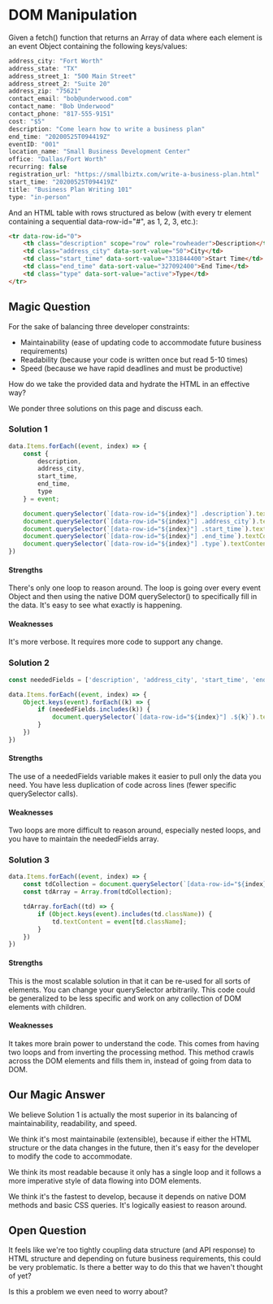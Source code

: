 # DOM Manipulation

Given a fetch() function that returns an Array of data where each element is an event Object containing the following keys/values:

```javascript
address_city: "Fort Worth"
address_state: "TX"
address_street_1: "500 Main Street"
address_street_2: "Suite 20"
address_zip: "75621"
contact_email: "bob@underwood.com"
contact_name: "Bob Underwood"
contact_phone: "817-555-9151"
cost: "$5"
description: "Come learn how to write a business plan"
end_time: "20200525T094419Z"
eventID: "001"
location_name: "Small Business Development Center"
office: "Dallas/Fort Worth"
recurring: false
registration_url: "https://smallbiztx.com/write-a-business-plan.html"
start_time: "20200525T094419Z"
title: "Business Plan Writing 101"
type: "in-person"
```

And an HTML table with rows structured as below (with every tr element containing a sequential data-row-id="#", as 1, 2, 3, etc.):

```html
<tr data-row-id="0">
    <th class="description" scope="row" role="rowheader">Description</th>
    <td class="address_city" data-sort-value="50">City</td>
    <td class="start_time" data-sort-value="331844400">Start Time</td>
    <td class="end_time" data-sort-value="327092400">End Time</td>
    <td class="type" data-sort-value="active">Type</td>
</tr>
```

## Magic Question
For the sake of balancing three developer constraints:

- Maintainability (ease of updating code to accommodate future business requirements)
- Readability (because your code is written once but read 5-10 times)
- Speed (because we have rapid deadlines and must be productive)

How do we take the provided data and hydrate the HTML in an effective way?

We ponder three solutions on this page and discuss each.

### Solution 1
```javascript
data.Items.forEach((event, index) => {
    const {
        description,
        address_city,
        start_time,
        end_time,
        type
    } = event;

    document.querySelector(`[data-row-id="${index}"] .description`).textContent = description;
    document.querySelector(`[data-row-id="${index}"] .address_city`).textContent = address_city;
    document.querySelector(`[data-row-id="${index}"] .start_time`).textContent = start_time;
    document.querySelector(`[data-row-id="${index}"] .end_time`).textContent = end_time;
    document.querySelector(`[data-row-id="${index}"] .type`).textContent = type;
})
```
#### Strengths
There's only one loop to reason around.  The loop is going over every event Object and then using the native DOM querySelector() to specifically fill in the data.  It's easy to see what exactly is happening.

#### Weaknesses
It's more verbose.  It requires more code to support any change.

### Solution 2
```javascript
const neededFields = ['description', 'address_city', 'start_time', 'end_time', 'type'];

data.Items.forEach((event, index) => {
    Object.keys(event).forEach((k) => {
        if (neededFields.includes(k)) {
            document.querySelector(`[data-row-id="${index}"] .${k}`).textContent = event[k];
        }
    })
})
```
#### Strengths
The use of a neededFields variable makes it easier to pull only the data you need.  You have less duplication of code across lines (fewer specific querySelector calls).  

#### Weaknesses
Two loops are more difficult to reason around, especially nested loops, and you have to maintain the neededFields array.

### Solution 3
```javascript
data.Items.forEach((event, index) => {
    const tdCollection = document.querySelector(`[data-row-id="${index}"]`).children;
    const tdArray = Array.from(tdCollection);

    tdArray.forEach((td) => {
        if (Object.keys(event).includes(td.className)) {
            td.textContent = event[td.className];
        }
    })
})
```
#### Strengths
This is the most scalable solution in that it can be re-used for all sorts of elements.  You can change your querySelector arbitrarily.  This code could be generalized to be less specific and work on any collection of DOM elements with children.

#### Weaknesses
It takes more brain power to understand the code.  This comes from having two loops and from inverting the processing method.  This method crawls across the DOM elements and fills them in, instead of going from data to DOM.

## Our Magic Answer
We believe Solution 1 is actually the most superior in its balancing of maintainability, readability, and speed.

We think it's most maintainabile (extensible), because if either the HTML structure or the data changes in the future, then it's easy for the developer to modify the code to accommodate.

We think its most readable because it only has a single loop and it follows a more imperative style of data flowing into DOM elements.

We think it's the fastest to develop, because it depends on native DOM methods and basic CSS queries.  It's logically easiest to reason around.

## Open Question
It feels like we're too tightly coupling data structure (and API response) to HTML structure and depending on future business requirements, this could be very problematic.  Is there a better way to do this that we haven't thought of yet?

Is this a problem we even need to worry about?